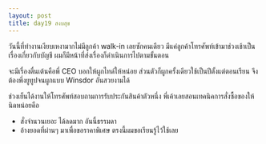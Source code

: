 ```yaml
---
layout: post
title: day19 สงบสุข
---
```

วันนี้ที่ทำงานเงียบเหงามากไม่มีลูกค้า walk-in เลยซักคนเดียว มีแค่ลูกค้าโทรศัพท์เข้ามาช่วงเช้าเป็นเรื่องเกี่ยวกับบัญชี ผมก็มีหน้าที่ส่งเรื่องก็ดำเนินการไปตามขั้นตอน

จะมีเรื่องตื่นเต้นคือพี่ CEO บอกให้ผูกไทด์ให้หน่อย ส่วนตัวก็ผูกครั้งเดียวใช้เป็นปีตั้งแต่ตอนเรียน จึงต้องพึ่งยูทูปจนผูกแบบ Winsdor อันสวยงามได้

ช่วงเย็นได้งานให้โทรศัพท์สอบถามการรับประกันสินค้าตัวหนึ่ง พี่เค้าเลยสอนเทคนิคการสั่งซื้อของให้นิดหน่อยคือ

- สั่งจำนวนเยอะ ได้ลดมาก อันนี้ธรรมดา
- อ้างยอดที่ผ่านๆ มาเพื่อขอราคาพิเศษ ตรงนี้ผมขอเรียนรู้ไว้ใช้เลย